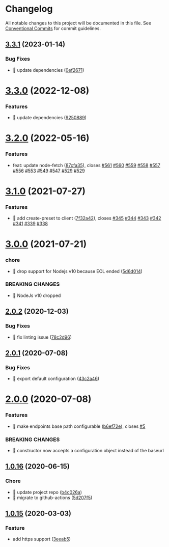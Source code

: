 # Changelog

All notable changes to this project will be documented in this file. See
[Conventional Commits](https://conventionalcommits.org) for commit guidelines.

## [3.3.1](https://github.com/ng-apimock/base-client/compare/v3.3.0...v3.3.1) (2023-01-14)


### Bug Fixes

* 🐛 update dependencies ([0ef2671](https://github.com/ng-apimock/base-client/commit/0ef267129695abb235e7d068d0009413b24e4807))

# [3.3.0](https://github.com/ng-apimock/base-client/compare/v3.2.0...v3.3.0) (2022-12-08)


### Features

* 🎸 update dependencies ([9250889](https://github.com/ng-apimock/base-client/commit/92508899d481cca4aec67780b462e95fc87ad7aa))

# [3.2.0](https://github.com/ng-apimock/base-client/compare/v3.1.0...v3.2.0) (2022-05-16)


### Features

* feat: update node-fetch ([87cfa35](https://github.com/ng-apimock/base-client/commit/87cfa3508ae28acb72830fb191cc2c7dfa433c54)), closes [#561](https://github.com/ng-apimock/base-client/issues/561) [#560](https://github.com/ng-apimock/base-client/issues/560) [#559](https://github.com/ng-apimock/base-client/issues/559) [#558](https://github.com/ng-apimock/base-client/issues/558) [#557](https://github.com/ng-apimock/base-client/issues/557) [#556](https://github.com/ng-apimock/base-client/issues/556) [#553](https://github.com/ng-apimock/base-client/issues/553) [#549](https://github.com/ng-apimock/base-client/issues/549) [#547](https://github.com/ng-apimock/base-client/issues/547) [#529](https://github.com/ng-apimock/base-client/issues/529) [#529](https://github.com/ng-apimock/base-client/issues/529)

# [3.1.0](https://github.com/ng-apimock/base-client/compare/v3.0.0...v3.1.0) (2021-07-27)


### Features

* 🎸 add create-preset to client ([7f32a42](https://github.com/ng-apimock/base-client/commit/7f32a42b9392f325b2bdf6a7974e81b8c084e8d4)), closes [#345](https://github.com/ng-apimock/base-client/issues/345) [#344](https://github.com/ng-apimock/base-client/issues/344) [#343](https://github.com/ng-apimock/base-client/issues/343) [#342](https://github.com/ng-apimock/base-client/issues/342) [#341](https://github.com/ng-apimock/base-client/issues/341) [#339](https://github.com/ng-apimock/base-client/issues/339) [#338](https://github.com/ng-apimock/base-client/issues/338)

# [3.0.0](https://github.com/ng-apimock/base-client/compare/v2.0.2...v3.0.0) (2021-07-21)


### chore

* 🤖 drop support for Nodejs v10 because EOL ended ([5d6d014](https://github.com/ng-apimock/base-client/commit/5d6d014783ead658fc5fa1cc69829eb6d812d73a))


### BREAKING CHANGES

* 🧨 NodeJs v10 dropped

## [2.0.2](https://github.com/ng-apimock/base-client/compare/v2.0.1...v2.0.2) (2020-12-03)


### Bug Fixes

* 💄 fix linting issue ([78c2d96](https://github.com/ng-apimock/base-client/commit/78c2d962e136ade1c106de346511a7be5e8278e7))

## [2.0.1](https://github.com/ng-apimock/base-client/compare/v2.0.0...v2.0.1) (2020-07-08)


### Bug Fixes

* 🐛 export default configuration ([43c2a46](https://github.com/ng-apimock/base-client/commit/43c2a46368355b7875602063f91f17aa17aba56a))

# [2.0.0](https://github.com/ng-apimock/base-client/compare/v1.0.16...v2.0.0) (2020-07-08)


### Features

* 🎸 make endpoints base path configurable ([b6ef72e](https://github.com/ng-apimock/base-client/commit/b6ef72e1c6b45e666da2ce5eb6c1d20022514a0b)), closes [#5](https://github.com/ng-apimock/base-client/issues/5)


### BREAKING CHANGES

* 🧨 constructor now accepts a configuration object instead of the baseurl

## [1.0.16](https://github.com/ng-apimock/base-client/compare/v1.0.15...v1.0.16) (2020-06-15)


### Chore
* 🤖 update project repo  ([b4c026a](https://github.com/ng-apimock/base-client/commit/b4c026a970a31cbc257a6ca2a2e4eab7e7a6a0a9))
* 🎡 migrate to github-actions ([5d207f5](https://github.com/ng-apimock/base-client/commit/5d207f5b177451c02829d7a30199795f7c697914))

## [1.0.15](https://github.com/ng-apimock/base-client/compare/v1.0.14...v1.0.15) (2020-03-03)

### Feature
* add https support ([3eeab5](https://github.com/ng-apimock/base-client/commit/3eeab54bbe8eb680c56f2a2751916129af57e55d))
